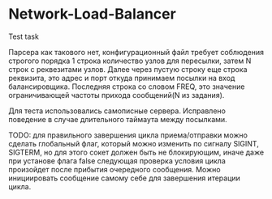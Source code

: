 # Network-Load-Balancer
Test task

Парсера как такового нет, конфигурационный файл требует соблюдения строгого порядка
1 строка количество узлов для пересылки, затем N строк с реквезитами узлов.
Далее через пустую строку еще строка реквизита, это адрес и порт откуда принимаем посылки на вход балансировщика.
Последняя строка со словом FREQ, это значение ограничивающей частоты прихода сообщений(N из задания).

Для теста использовались самописные сервера. Исправлено поведение в случае длительного таймаута между посылками.

TODO:
  для правильного завершения цикла приема/отправки можно сделать глобальный флаг, который можно изменить по сигналу SIGINT, SIGTERM, но для этого сокет должен быть не блокирующим, иначе даже при установе флага false следующая проверка условия цикла произойдет после прибытия очередного сообщения. Можно инициировать сообщение самому себе для завершения итерации цикла.

